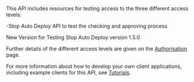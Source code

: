 This API includes resources for testing access to the three different access 
levels:

-Stop Auto Deploy API to test the checking and approving process

New Version for Testing Stop Auto Deploy version 1.5.0

Further details of the different access levels are given on the 
[Authorisation](/api-documentation/docs/authorisation) page.

For more information about how to develop your own client applications, including example clients for this API, 
see [Tutorials](/api-documentation/docs/tutorials).
